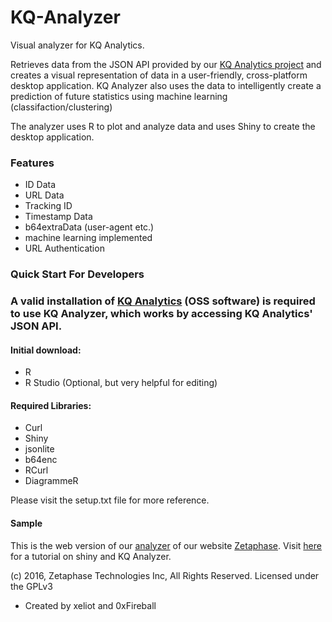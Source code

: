# KQ-Analyzer
Visual analyzer for KQ Analytics.

Retrieves data from the JSON API provided by our [KQ Analytics project](https://github.com/ZetaPhase/KQAnalytics) and creates a visual representation of data in a user-friendly, cross-platform desktop application. KQ Analyzer also uses the data to intelligently create a prediction of future statistics using machine learning (classifaction/clustering)

The analyzer uses R to plot and analyze data and uses Shiny to create the desktop application.


### Features
- ID Data
- URL Data
- Tracking ID
- Timestamp Data
- b64extraData (user-agent etc.)
- machine learning implemented
- URL Authentication

### Quick Start For Developers

### A valid installation of [KQ Analytics](https://github.com/ZetaPhase/KQAnalytics) (OSS software) is required to use KQ Analyzer, which works by accessing KQ Analytics' JSON API.

#### Initial download: 
- R
- R Studio (Optional, but very helpful for editing)

#### Required Libraries:
- Curl
- Shiny
- jsonlite
- b64enc
- RCurl
- DiagrammeR

Please visit the setup.txt file for more reference.

#### Sample
This is the web version of our [analyzer](https://apps.zetaphase.io/kq-analyzer/) of our website [Zetaphase](https://zetaphase.io).
Visit [here](https://blog.zetaphase.io/) for a tutorial on shiny and KQ Analyzer.

(c) 2016, Zetaphase Technologies Inc, All Rights Reserved.
Licensed under the GPLv3


- Created by xeliot and 0xFireball
